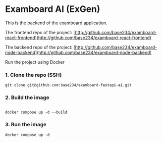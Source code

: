# Examboard AI (ExGen)

This is the backend of the examboard application.

The frontend repo of the project: [http://github.com/base234/examboard-react-frontend](http://github.com/base234/examboard-react-frontend)

The backend repo of the project: [http://github.com/base234/examboard-node-backend](http://github.com/base234/examboard-node-backend)

Run the project using Docker
### 1. Clone the repo (SSH)
```
git clone git@github.com:base234/examboard-fastapi-ai.git
```

### 2. Build the image
```

docker compose up -d --build
```

### 3. Run the image
```
docker compose up -d
```
